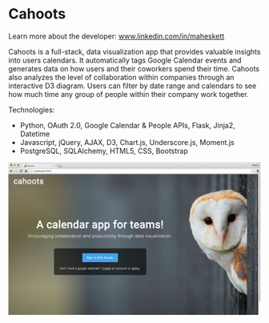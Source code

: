 # Cahoots

Learn more about the developer: www.linkedin.com/in/maheskett

Cahoots is a full-stack, data visualization app that provides valuable insights into users calendars. It automatically tags Google Calendar events and generates data on how users and their coworkers spend their time. Cahoots also analyzes the level of collaboration within companies through an interactive D3 diagram. Users can filter by date range and calendars to see how much time any group of people within their company work together.

Technologies:
  - Python, OAuth 2.0, Google Calendar & People APIs, Flask, Jinja2, Datetime
  - Javascript, jQuery, AJAX, D3, Chart.js, Underscore.js, Moment.js
  - PostgreSQL, SQLAlchemy, HTML5, CSS, Bootstrap

![alt text](static/hp.png)
<!-- ![alt text](static/chord.gif)
![alt text](static/doughnut.gif) -->
